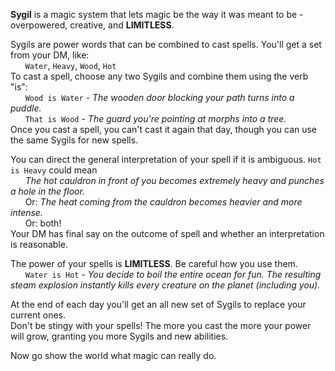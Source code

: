 **Sygil** is a magic system that lets magic be the way it was meant to be - overpowered, creative, and **LIMITLESS**.

Sygils are power words that can be combined to cast spells. You'll get a set from your DM, like:  
&nbsp;&nbsp;&nbsp;&nbsp;&nbsp;&nbsp;`Water`, `Heavy`, `Wood`, `Hot`  
To cast a spell, choose any two Sygils and combine them using the verb "is":  
&nbsp;&nbsp;&nbsp;&nbsp;&nbsp;&nbsp;`Wood is Water` - *The wooden door blocking your path turns into a puddle.*  
&nbsp;&nbsp;&nbsp;&nbsp;&nbsp;&nbsp;`That is Wood` - *The guard you're pointing at morphs into a tree.*  
Once you cast a spell, you can't cast it again that day, though you can use the same Sygils for new spells.  

You can direct the general interpretation of your spell if it is ambiguous. `Hot is Heavy` could mean  
&nbsp;&nbsp;&nbsp;&nbsp;&nbsp;&nbsp;*The hot cauldron in front of you becomes extremely heavy and punches a hole in the floor.*  
&nbsp;&nbsp;&nbsp;&nbsp;&nbsp;&nbsp;Or: *The heat coming from the cauldron becomes heavier and more intense.*  
&nbsp;&nbsp;&nbsp;&nbsp;&nbsp;&nbsp;Or: both!  
Your DM has final say on the outcome of spell and whether an interpretation is reasonable.

The power of your spells is **LIMITLESS**. Be careful how you use them.  
&nbsp;&nbsp;&nbsp;&nbsp;&nbsp;&nbsp;`Water is Hot` - *You decide to boil the entire ocean for fun. The resulting steam explosion instantly kills every creature on the planet (including you).*

At the end of each day you'll get an all new set of Sygils to replace your current ones.  
Don't be stingy with your spells! The more you cast the more your power will grow, granting you more Sygils and new abilities.

Now go show the world what magic can really do.